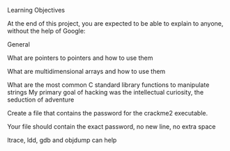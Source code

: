 Learning Objectives

At the end of this project, you are expected to be able to explain to anyone, without the help of Google:



General

What are pointers to pointers and how to use them

What are multidimensional arrays and how to use them

What are the most common C standard library functions to manipulate strings
My primary goal of hacking was the intellectual curiosity, the seduction of adventure

Create a file that contains the password for the crackme2 executable.



Your file should contain the exact password, no new line, no extra space

ltrace, ldd, gdb and objdump can help
